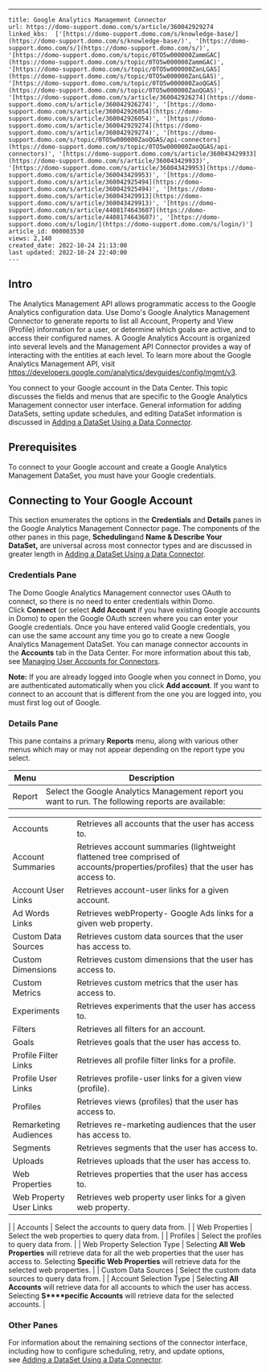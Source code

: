 ---
    title: Google Analytics Management Connector
    url: https://domo-support.domo.com/s/article/360042929274
    linked_kbs:  ['[https://domo-support.domo.com/s/knowledge-base/](https://domo-support.domo.com/s/knowledge-base/)', '[https://domo-support.domo.com/s/](https://domo-support.domo.com/s/)', '[https://domo-support.domo.com/s/topic/0TO5w000000ZammGAC](https://domo-support.domo.com/s/topic/0TO5w000000ZammGAC)', '[https://domo-support.domo.com/s/topic/0TO5w000000ZanLGAS](https://domo-support.domo.com/s/topic/0TO5w000000ZanLGAS)', '[https://domo-support.domo.com/s/topic/0TO5w000000ZaoQGAS](https://domo-support.domo.com/s/topic/0TO5w000000ZaoQGAS)', '[https://domo-support.domo.com/s/article/360042926274](https://domo-support.domo.com/s/article/360042926274)', '[https://domo-support.domo.com/s/article/360042926054](https://domo-support.domo.com/s/article/360042926054)', '[https://domo-support.domo.com/s/article/360042929274](https://domo-support.domo.com/s/article/360042929274)', '[https://domo-support.domo.com/s/topic/0TO5w000000ZaoQGAS/api-connectors](https://domo-support.domo.com/s/topic/0TO5w000000ZaoQGAS/api-connectors)', '[https://domo-support.domo.com/s/article/360043429933](https://domo-support.domo.com/s/article/360043429933)', '[https://domo-support.domo.com/s/article/360043429953](https://domo-support.domo.com/s/article/360043429953)', '[https://domo-support.domo.com/s/article/360042925494](https://domo-support.domo.com/s/article/360042925494)', '[https://domo-support.domo.com/s/article/360043429913](https://domo-support.domo.com/s/article/360043429913)', '[https://domo-support.domo.com/s/article/4408174643607](https://domo-support.domo.com/s/article/4408174643607)', '[https://domo-support.domo.com/s/login/](https://domo-support.domo.com/s/login/)']
    article_id: 000003530
    views: 2,140
    created_date: 2022-10-24 21:13:00
    last updated: 2022-10-24 22:40:00
    ---



Intro
-----


The Analytics Management API allows programmatic access to the Google Analytics configuration data. Use Domo's Google Analytics Management Connector to generate reports to list all Account, Property and View (Profile) information for a user, or determine which goals are active, and to access their configured names. A Google Analytics Account is organized into several levels and the Management API Connector provides a way of interacting with the entities at each level. To learn more about the Google Analytics Management API, visit <https://developers.google.com/analytics/devguides/config/mgmt/v3>.


You connect to your Google account in the Data Center. This topic discusses the fields and menus that are specific to the Google Analytics Management connector user interface. General information for adding DataSets, setting update schedules, and editing DataSet information is discussed in [Adding a DataSet Using a Data Connector](/s/article/360042926274).


Prerequisites
-------------


To connect to your Google account and create a Google Analytics Management DataSet, you must have your Google credentials. 


Connecting to Your Google Account
---------------------------------


This section enumerates the options in the ****Credentials**** and ****Details**** panes in the Google Analytics Management Connector page. The components of the other panes in this page, ****Scheduling****and ****Name & Describe Your DataSet,**** are universal across most connector types and are discussed in greater length in [Adding a DataSet Using a Data Connector](/s/article/360042926274).


### Credentials Pane


The Domo Google Analytics Management connector uses OAuth to connect, so there is no need to enter credentials within Domo. Click ****Connect**** (or select ****Add Account**** if you have existing Google accounts in Domo) to open the Google OAuth screen where you can enter your Google credentials. Once you have entered valid Google credentials, you can use the same account any time you go to create a new Google Analytics Management DataSet. You can manage connector accounts in the ****Accounts**** tab in the Data Center. For more information about this tab, see [Managing User Accounts for Connectors](/s/article/360042926054 "Managing User Accounts for Connectors").




 


**Note:** If you are already logged into Google when you connect in Domo, you are authenticated automatically when you click **Add account**. If you want to connect to an account that is different from the one you are logged into, you must first log out of Google.



### Details Pane


This pane contains a primary ****Reports**** menu, along with various other menus which may or may not appear depending on the report type you select.




| Menu | Description |
| --- | --- |
| Report | Select the Google Analytics Management report you want to run. The following reports are available:

|  |  |
| --- | --- |
| Accounts | Retrieves all accounts that the user has access to. |
| Account Summaries | Retrieves account summaries (lightweight flattened tree comprised of accounts/properties/profiles) that the user has access to. |
| Account User Links | Retrieves account-user links for a given account. |
| Ad Words Links | Retrieves webProperty- Google Ads links for a given web property. |
| Custom Data Sources | Retrieves custom data sources that the user has access to. |
| Custom Dimensions | Retrieves custom dimensions that the user has access to. |
| Custom Metrics | Retrieves custom metrics that the user has access to. |
| Experiments | Retrieves experiments that the user has access to. |
| Filters | Retrieves all filters for an account. |
| Goals | Retrieves goals that the user has access to. |
| Profile Filter Links | Retrieves all profile filter links for a profile. |
| Profile User Links | Retrieves profile-user links for a given view (profile). |
| Profiles | Retrieves views (profiles) that the user has access to. |
| Remarketing Audiences | Retrieves re-marketing audiences that the user has access to. |
| Segments | Retrieves segments that the user has access to. |
| Uploads | Retrieves uploads that the user has access to. |
| Web Properties | Retrieves properties that the user has access to. |
| Web Property User Links | Retrieves web property user links for a given web property. |

 |
| Accounts | Select the accounts to query data from. |
| Web Properties | Select the web properties to query data from. |
| Profiles | Select the profiles to query data from. |
| Web Property Selection Type | Selecting **All Web Properties** will retrieve data for all the web properties that the user has access to. Selecting **Specific Web Properties** will retrieve data for the selected web properties. |
| Custom Data Sources | Select the custom data sources to query data from. |
| Account Selection Type | Selecting **All Accounts** will retrieve data for all accounts to which the user has access. Selecting **S****pecific Accounts** will retrieve data for the selected accounts. |


### Other Panes


For information about the remaining sections of the connector interface, including how to configure scheduling, retry, and update options, see [Adding a DataSet Using a Data Connector](/s/article/360042926274).

